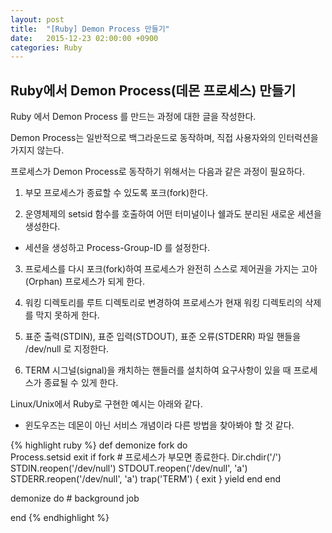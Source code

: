 ```yaml
---
layout: post
title:  "[Ruby] Demon Process 만들기"
date:   2015-12-23 02:00:00 +0900
categories: Ruby
---
```


Ruby에서 Demon Process(데몬 프로세스) 만들기
-------------------

Ruby 에서 Demon Process 를 만드는 과정에 대한 글을 작성한다.
 
Demon Process는 일반적으로 백그라운드로 동작하며, 직접 사용자와의 인터럭션을 가지지 않는다.

프로세스가 Demon Process로 동작하기 위해서는 다음과 같은 과정이 필요하다.

1. 부모 프로세스가 종료할 수 있도록 포크(fork)한다.

2. 운영체제의 setsid 함수를 호출하여 어떤 터미널이나 쉘과도 분리된 새로운 세션을 생성한다.
* 세션을 생성하고 Process-Group-ID 를 설정한다.

3. 프로세스를 다시 포크(fork)하여 프로세스가 완전히 스스로 제어권을 가지는 고아(Orphan) 프로세스가 되게 한다.

4. 워킹 디렉토리를 루트 디렉토리로 변경하여 프로세스가 현재 워킹 디렉토리의 삭제를 막지 못하게 한다.

5. 표준 출력(STDIN), 표준 입력(STDOUT), 표준 오류(STDERR) 파일 핸들을 /dev/null 로 지정한다.

6. TERM 시그널(signal)을 캐치하는 핸들러를 설치하여 요구사항이 있을 때 프로세스가 종료될 수 있게 한다.

Linux/Unix에서 Ruby로 구현한 예시는 아래와 같다.

* 윈도우즈는 데몬이 아닌 서비스 개념이라 다른 방법을 찾아봐야 할 것 같다.

{% highlight ruby %}
def demonize
    fork do         
        Process.setsid
        exit if fork # 프로세스가 부모면 종료한다.
        Dir.chdir('/')
        STDIN.reopen('/dev/null')
        STDOUT.reopen('/dev/null', 'a')
        STDERR.reopen('/dev/null', 'a')
        trap('TERM') { exit }
        yield
    end
end

demonize do
    # background job
    
end
{% endhighlight %}
